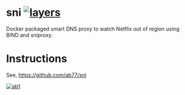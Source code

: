 # sni [![layers](https://images.microbadger.com/badges/image/ab77/sniproxy.svg)](https://microbadger.com/images/ab77/sniproxy "Get your own image badge on microbadger.com")
Docker packaged smart DNS proxy to watch Netflix out of region using BIND and sniproxy.

# Instructions
See, https://github.com/ab77/sni

[![ab1](https://avatars2.githubusercontent.com/u/2033996?v=3&s=96)](http://ab77.github.io/)
